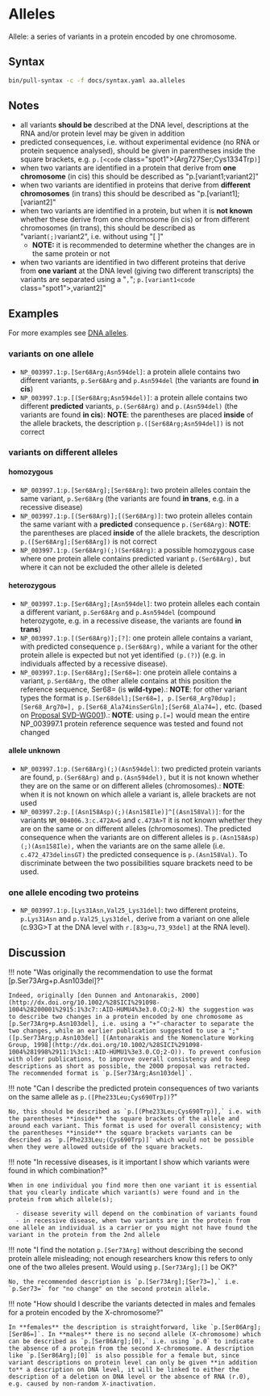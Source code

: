 # Alleles

<!-- ## Definition -->

Allele: a series of variants in a protein encoded by one chromosome.

## Syntax

```sh exec="true"
bin/pull-syntax -c -f docs/syntax.yaml aa.alleles
```

## Notes

- all variants **should be** described at the DNA level, descriptions at the RNA and/or protein level may be given in addition
- predicted consequences, i.e. without experimental evidence (no RNA or protein sequence analysed), should be given in parentheses inside the square brackets, e.g. `p.[<code` class="spot1">(</code>Arg727Ser;Cys1334Trp<code class="spot1">)</code>]
- when two variants are identified in a protein that derive from **one chromosome** (in cis) this should be described as "p.[variant1;variant2]"
- when two variants are identified in proteins that derive from **different chromosomes** (in trans) this should be described as "p.[variant1];[variant2]"
- when two variants are identified in a protein, but when it is **not known** whether these derive from one chromosome (in cis) or from different chromosomes (in trans), this should be described as "variant<code class="spot1">(;)</code>variant2", i.e. without using "[ ]"
    - **NOTE:** it is recommended to determine whether the changes are in the same protein or not
- when two variants are identified in two different proteins that derive from **one variant** at the DNA level (giving two different transcripts) the variants are separated using a "<code class="spot1">,</code>"; `p.[variant1<code` class="spot1">,</code>variant2]"

## Examples

For more examples see [DNA alleles](../DNA/alleles.md).

### variants on one allele

- `NP_003997.1:p.[Ser68Arg;Asn594del]`: a protein allele contains two different variants, `p.Ser68Arg` and `p.Asn594del` (the variants are found **in cis**)
- `NP_003997.1:p.[(Ser68Arg;Asn594del)]`: a protein allele contains two different **predicted** variants, `p.(Ser68Arg)` and `p.(Asn594del)` (the variants are found **in cis**): **NOTE**: the parentheses are placed **inside** of the allele brackets, the description `p.([Ser68Arg;Asn594del])` is not correct

### variants on different alleles

#### homozygous

- `NP_003997.1:p.[Ser68Arg];[Ser68Arg]`: two protein alleles contain the same variant, `p.Ser68Arg` (the variants are found **in trans**, e.g. in a recessive disease)
- `NP_003997.1:p.[(Ser68Arg)];[(Ser68Arg)]`: two protein alleles contain the same variant with a **predicted** consequence `p.(Ser68Arg)`: **NOTE**: the parentheses are placed **inside** of the allele brackets, the description `p.([Ser68Arg];[Ser68Arg])` is not correct
- `NP_003997.1:p.(Ser68Arg)(;)(Ser68Arg)`: a possible homozygous case where one protein allele contains predicted variant `p.(Ser68Arg),` but where it can not be excluded the other allele is deleted

#### heterozygous

- `NP_003997.1:p.[Ser68Arg];[Asn594del]`: two protein alleles each contain a different variant, `p.Ser68Arg` and `p.Asn594del` (compound heterozygote, e.g. in a recessive disease, the variants are found **in trans**)
- `NP_003997.1:p.[(Ser68Arg)];[?]`: one protein allele contains a variant, with predicted consequence `p.(Ser68Arg),` while a variant for the other protein allele is expected but not yet identified `(p.(?)`) (e.g. in individuals affected by a recessive disease).
- `NP_003997.1:p.[Ser68Arg];[Ser68=]`: one protein allele contains a variant, `p.Ser68Arg,` the other allele contains at this position the reference sequence, Ser68= (is **wild-type**).: **NOTE**: for other variant types the format is `p.[Ser68del];[Ser68=], p.[Ser68_Arg70dup];[Ser68_Arg70=], p.[Ser68_Ala74insSerGln];[Ser68_Ala74=],` etc. (based on [Proposal SVD-WG001](../../consultation/SVD-WG001.md)).: **NOTE**: using `p.[=]` would mean the entire NP_003997.1 protein reference sequence was tested and found not changed

#### allele unknown

- `NP_003997.1:p.(Ser68Arg)(;)(Asn594del)`: two predicted protein variants are found, `p.(Ser68Arg)` and `p.(Asn594del),` but it is not known whether they are on the same or on different alleles (chromosomes).: **NOTE**: when it is not known on which allele a variant is, allele brackets are not used
- `NP_003997.2:p.[(Asn158Asp)(;)(Asn158Ile)]^[(Asn158Val)]`: for the variants `NM_004006.3:c.472A>G` and `c.473A>T` it is not known whether they are on the same or on different alleles (chromosomes). The predicted consequence when the variants are on different alleles is `p.(Asn158Asp)(;)(Asn158Ile),` when the variants are on the same allele (i.e. `c.472_473delinsGT)` the predicted consequence is `p.(Asn158Val)`. To discriminate between the two possibilities square brackets need to be used.

### one allele encoding two proteins

- `NP_003997.1:p.[Lys31Asn,Val25_Lys31del]`: two different proteins, `p.Lys31Asn` and `p.Val25_Lys31del,` derive from a variant on one allele (c.93G>T at the DNA level with `r.[83g>u,73_93del]` at the RNA level).

## Discussion

!!! note "Was originally the recommendation to use the format [p.Ser73Arg+p.Asn103del]?"

    Indeed, originally [den Dunnen and Antonarakis, 2000](http://dx.doi.org/10.1002/%28SICI%291098-1004%28200001%2915:1%3c7::AID-HUMU4%3e3.0.CO;2-N) the suggestion was to describe two changes in a protein encoded by one chromosome as [p.Ser73Arg+p.Asn103del], i.e. using a "+"-character to separate the two changes, while an earlier publication suggested to use a ";" ([p.Ser73Arg;p.Asn103del] [(Antonarakis and the Nomenclature Working Group, 1998](http://dx.doi.org/10.1002/%28SICI%291098-1004%281998%2911:1%3c1::AID-HUMU1%3e3.0.CO;2-O)). To prevent confusion with older publications, to improve overall consistency and to keep descriptions as short as possible, the 2000 proposal was retracted. The recommended format is `p.[Ser73Arg;Asn103del]`.

!!! note "Can I describe the predicted protein consequences of two variants on the same allele as `p.([Phe233Leu;Cys690Trp])`?"

    No, this should be described as `p.[(Phe233Leu;Cys690Trp)],` i.e. with the parentheses **inside** the square brackets of the allele and around each variant. This format is used for overall consistency; with the parentheses **inside** the square brackets variants can be described as `p.[Phe233Leu;(Cys690Trp)]` which would not be possible when they were allowed outside of the square brackets.

!!! note "In recessive diseases, is it important I show which variants were found in which combination?"

    When in one individual you find more then one variant it is essential that you clearly indicate which variant(s) were found and in the protein from which allele(s);

      - disease severity will depend on the combination of variants found
      - in recessive disease, when two variants are in the protein from one allele an individual is a carrier or you might not have found the variant in the protein from the 2nd allele

!!! note "I find the notation `p.[Ser73Arg]` without describing the second protein allele misleading; not enough researchers know this refers to only one of the two alleles present. Would using `p.[Ser73Arg];[]` be OK?"

    No, the recommended description is `p.[Ser73Arg];[Ser73=],` i.e. `p.Ser73=` for "no change" on the second protein allele.

!!! note "How should I describe the variants detected in males and females for a protein encoded by the X-chromosome?"

    In **females** the description is straightforward, like `p.[Ser86Arg];[Ser86=]`. In **males** there is no second allele (X-chromosome) which can be described as `p.[Ser86Arg];[0],` i.e. using `p.0` to indicate the absence of a protein from the second X-chromosome. A description like `p.[Ser86Arg];[0]` is also possible for a female but, since variant descriptions on protein level can only be given **in addition to** a description on DNA level, it will be linked to either the description of a deletion on DNA level or the absence of RNA (r.0), e.g. caused by non-random X-inactivation.
